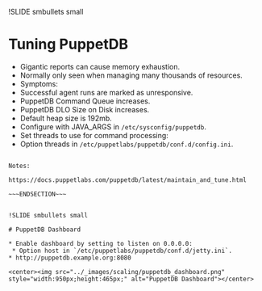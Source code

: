 !SLIDE smbullets small

# Tuning PuppetDB

* Gigantic reports can cause memory exhaustion.
* Normally only seen when managing many thousands of resources.
* Symptoms:
 * Successful agent runs are marked as unresponsive.
 * PuppetDB Command Queue increases.
 * PuppetDB DLO Size on Disk increases.
* Default heap size is 192mb.
 * Configure with JAVA_ARGS in `/etc/sysconfig/puppetdb`.
* Set threads to use for command processing:
 * Option threads in `/etc/puppetlabs/puppetdb/conf.d/config.ini`.

~~~SECTION:handouts~~~

Notes:

https://docs.puppetlabs.com/puppetdb/latest/maintain_and_tune.html

~~~ENDSECTION~~~


!SLIDE smbullets small

# PuppetDB Dashboard

* Enable dashboard by setting to listen on 0.0.0.0:
 * Option host in `/etc/puppetlabs/puppetdb/conf.d/jetty.ini`.
* http://puppetdb.example.org:8080

<center><img src="../_images/scaling/puppetdb_dashboard.png" style="width:950px;height:465px;" alt="PuppetDB Dashboard"></center>
